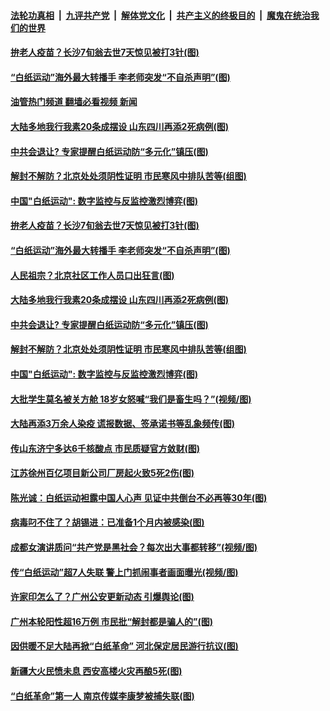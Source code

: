 ####  [法轮功真相](../../../../basic/blob/master/README.md?t=12050902) &nbsp;|&nbsp; [九评共产党](../../../../9ping.md/blob/master/README.md?t=12050902) &nbsp;|&nbsp; [解体党文化](../../../../jtdwh.md/blob/master/README.md?t=12050902)  &nbsp;|&nbsp; [共产主义的终极目的](../../../../gczydzjmd.md/blob/master/README.md?t=12050902) &nbsp;|&nbsp; [魔鬼在统治我们的世界](../../../../mgztzwmdsj.md/blob/master/README.md?t=12050902) 

#### [拚老人疫苗？长沙7旬翁去世7天惊见被打3针(图)](../pages/p1/1023319.md?t=12050902) 

#### [“白纸运动”海外最大转播手 李老师突发“不自杀声明”(图)](../pages/p1/1023314.md?t=12050902) 

#### [油管热门频道 翻墙必看视频 新闻](http://129.146.143.75:81/youtube.html?12050902)

#### [大陆多地我行我素20条成摆设 山东四川再添2死病例(图)](../pages/p1/1023293.md?t=12050902) 

#### [中共会退让? 专家提醒白纸运动防“多元化”镇压(图)](../pages/p1/1023280.md?t=12050902) 

#### [解封不解防？北京处处须阴性证明 市民寒风中排队苦等(组图)](../pages/p1/1023257.md?t=12050902) 

#### [中国"白纸运动": 数字监控与反监控激烈博弈(图)](../pages/p1/1023270.md?t=12050902) 

#### [拚老人疫苗？长沙7旬翁去世7天惊见被打3针(图)](../pages/p1/1023319.md?t=12050902) 

#### [“白纸运动”海外最大转播手 李老师突发“不自杀声明”(图)](../pages/p1/1023314.md?t=12050902) 

#### [人民祖宗？北京社区工作人员口出狂言(图)](../pages/p1/1023308.md?t=12050902) 

#### [大陆多地我行我素20条成摆设 山东四川再添2死病例(图)](../pages/p1/1023293.md?t=12050902) 

#### [中共会退让? 专家提醒白纸运动防“多元化”镇压(图)](../pages/p1/1023280.md?t=12050902) 

#### [解封不解防？北京处处须阴性证明 市民寒风中排队苦等(组图)](../pages/p1/1023257.md?t=12050902) 

#### [中国"白纸运动": 数字监控与反监控激烈博弈(图)](../pages/p1/1023270.md?t=12050902) 

#### [大批学生莫名被关方舱 18岁女怒喊“我们是畜生吗？”(视频/图)](../pages/p1/1023265.md?t=12050902) 

#### [大陆再添3万余人染疫 谎报数据、签承诺书等乱象频传(图)](../pages/p1/1023267.md?t=12050902) 

#### [传山东济宁多达6千核酸点 市民质疑官方敛财(图)](../pages/p1/1023234.md?t=12050902) 

#### [江苏徐州百亿项目新公司厂房起火致5死2伤(图)](../pages/p1/1023226.md?t=12050902) 

#### [陈光诚：白纸运动袒露中国人心声 见证中共倒台不必再等30年(图)](../pages/p1/1023201.md?t=12050902) 

#### [病毒叼不住了？胡锡进：已准备1个月内被感染(图)](../pages/p1/1023195.md?t=12050902) 

#### [成都女演讲质问“共产党是黑社会？每次出大事都转移”(视频/图)](../pages/p1/1023192.md?t=12050902) 

#### [传“白纸运动”超7人失联 警上门抓闹事者画面曝光(视频/图)](../pages/p1/1023175.md?t=12050902) 

#### [许家印怎么了？广州公安更新动态 引爆舆论(图)](../pages/p1/1023186.md?t=12050902) 

#### [广州本轮阳性超16万例 市民批“解封都是骗人的”(图)](../pages/p1/1023180.md?t=12050902) 

#### [因供暖不足大陆再掀“白纸革命” 河北保定居民游行抗议(图)](../pages/p1/1023158.md?t=12050902) 

#### [新疆大火民愤未息 西安高楼火灾再酿5死(图)](../pages/p1/1023164.md?t=12050902) 

#### [“白纸革命”第一人 南京传媒李康梦被捕失联(图)](../pages/p1/1023153.md?t=12050902) 

<img src='http://gfw-breaker.win/goodnews/indexes/p1.md' width='0px' height='0px'/>
